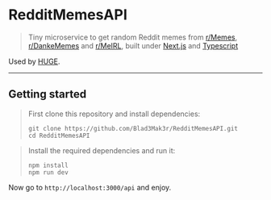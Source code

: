 # RedditMemesAPI
> Tiny microservice to get random Reddit memes from [r/Memes](https://www.reddit.com/r/memes/), 
[r/DankeMemes](https://www.reddit.com/r/dankmemes/) and [r/MeIRL](https://www.reddit.com/r/meirl/), 
built under [Next.js](https://nextjs.org/) and [Typescript](https://www.typescriptlang.org/)

Used by [HUGE](https://huge.blademaker.tv/).

- - -

## Getting started
> First clone this repository and install dependencies:
> ```shell scrip
> git clone https://github.com/Blad3Mak3r/RedditMemesAPI.git
> cd RedditMemesAPI
> ```

> Install the required dependencies and run it:
> ```shell script
> npm install
> npm run dev
> ```
Now go to `` http://localhost:3000/api `` and enjoy.

